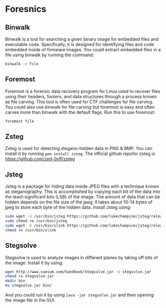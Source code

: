 # Foresnics

## Binwalk

Binwalk is a tool for searching a given binary image for embedded files and executable code. Specifically, it is designed for identifying files and code embedded inside of firmware images. You could extract embedded files in a file using binwalk by running the command:
```bash
binwalk -e file
```

## Foremost

Foremost is a forensic data recovery program for Linux used to recover files using their headers, footers, and data structures through a process known as file carving. This tool is often used for CTF challenges for file carving. You could also use binwalk for file carving but foremost is easy and often carves more than binwalk with the default flags. Run this to use foremost:
```bash
foremost file
```

## Zsteg

Zsteg is used for detecting stegano-hidden data in PNG & BMP. You can install it by running `gem install zsteg`. The official github repofor zsteg is https://github.com/zed-0xff/zsteg

## Jsteg

Jsteg is a package for hiding data inside JPEG files with a technique known as steganography. This is accomplished by copying each bit of the data into the least-significant bits (LSB) of the image. The amount of data that can be hidden depends on the file size of the jpeg; it takes about 10-14 bytes of jpeg to store each byte of the hidden data. Install Jsteg using:

```bash
sudo wget -O /usr/bin/jsteg https://github.com/lukechampine/jsteg/releases/download/v0.1.0/jsteg-linux-amd64
sudo chmod +x /usr/bin/jsteg
sudo wget -O /usr/bin/slink https://github.com/lukechampine/jsteg/releases/download/v0.2.0/slink-linux-amd64
chmod +x /usr/bin/slink
```

## Stegsolve

Stegsolve is used to analyze images in different planes by taking off bits of the image. Install it by using:

```bash
wget http://www.caesum.com/handbook/Stegsolve.jar -O stegsolve.jar
chmod +x stegsolve.jar
mkdir bin
mv stegsolve.jar bin/
```

And you could run it by using `java -jar stegsolve.jar` and then opening the image file in the GUI.
